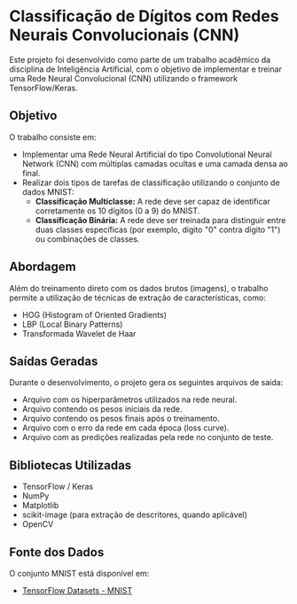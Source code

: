 # Classificação de Dígitos com Redes Neurais Convolucionais (CNN)

Este projeto foi desenvolvido como parte de um trabalho acadêmico da disciplina de Inteligência Artificial, com o objetivo de implementar e treinar uma Rede Neural Convolucional (CNN) utilizando o framework TensorFlow/Keras.

## Objetivo

O trabalho consiste em:

- Implementar uma Rede Neural Artificial do tipo Convolutional Neural Network (CNN) com múltiplas camadas ocultas e uma camada densa ao final.
- Realizar dois tipos de tarefas de classificação utilizando o conjunto de dados MNIST:
  - **Classificação Multiclasse:** A rede deve ser capaz de identificar corretamente os 10 dígitos (0 a 9) do MNIST.
  - **Classificação Binária:** A rede deve ser treinada para distinguir entre duas classes específicas (por exemplo, dígito "0" contra dígito "1") ou combinações de classes.

## Abordagem

Além do treinamento direto com os dados brutos (imagens), o trabalho permite a utilização de técnicas de extração de características, como:

- HOG (Histogram of Oriented Gradients)
- LBP (Local Binary Patterns)
- Transformada Wavelet de Haar

## Saídas Geradas

Durante o desenvolvimento, o projeto gera os seguintes arquivos de saída:

- Arquivo com os hiperparâmetros utilizados na rede neural.
- Arquivo contendo os pesos iniciais da rede.
- Arquivo contendo os pesos finais após o treinamento.
- Arquivo com o erro da rede em cada época (loss curve).
- Arquivo com as predições realizadas pela rede no conjunto de teste.

## Bibliotecas Utilizadas

- TensorFlow / Keras
- NumPy
- Matplotlib
- scikit-image (para extração de descritores, quando aplicável)
- OpenCV

## Fonte dos Dados

O conjunto MNIST está disponível em:

- [TensorFlow Datasets - MNIST](https://www.tensorflow.org/datasets/catalog/mnist?hl=pt-br)
